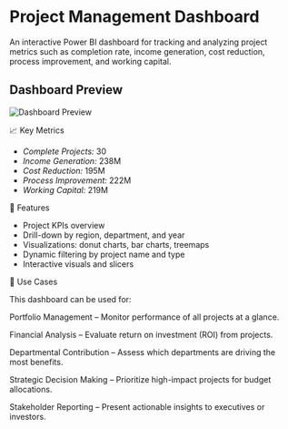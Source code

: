 # Project Management Dashboard

An interactive Power BI dashboard for tracking and analyzing project metrics such as completion rate, income generation, cost reduction, process improvement, and working capital.

## Dashboard Preview

![Dashboard Preview](https://github.com/user-attachments/assets/cf98e028-76a9-443a-8ae4-28c63fcd5127)


📈  Key Metrics

- *Complete Projects:* 30
- *Income Generation:* 238M
- *Cost Reduction:* 195M
- *Process Improvement:* 222M
- *Working Capital:* 219M

🧩 Features

- Project KPIs overview
- Drill-down by region, department, and year
- Visualizations: donut charts, bar charts, treemaps
- Dynamic filtering by project name and type
- Interactive visuals and slicers

🚀 Use Cases

This dashboard can be used for:

Portfolio Management – Monitor performance of all projects at a glance.

Financial Analysis – Evaluate return on investment (ROI) from projects.

Departmental Contribution – Assess which departments are driving the most benefits.

Strategic Decision Making – Prioritize high-impact projects for budget allocations.

Stakeholder Reporting – Present actionable insights to executives or investors.

